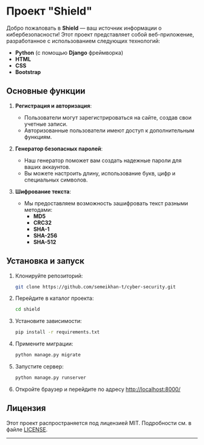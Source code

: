 # Проект "Shield"

Добро пожаловать в **Shield** — ваш источник информации о кибербезопасности! Этот проект представляет собой веб-приложение, разработанное с использованием следующих технологий:

- **Python** (с помощью **Django** фреймворка)
- **HTML**
- **CSS**
- **Bootstrap**

## Основные функции

1. **Регистрация и авторизация**:
   - Пользователи могут зарегистрироваться на сайте, создав свои учетные записи.
   - Авторизованные пользователи имеют доступ к дополнительным функциям.

2. **Генератор безопасных паролей**:
   - Наш генератор поможет вам создать надежные пароли для ваших аккаунтов.
   - Вы можете настроить длину, использование букв, цифр и специальных символов.

3. **Шифрование текста**:
   - Мы предоставляем возможность зашифровать текст разными методами:
     - **MD5**
     - **CRC32**
     - **SHA-1**
     - **SHA-256**
     - **SHA-512**

## Установка и запуск

1. Клонируйте репозиторий:
   ```bash
   git clone https://github.com/semeikhan-t/cyber-security.git
   ```

2. Перейдите в каталог проекта:
   ```bash
   cd shield
   ```

3. Установите зависимости:
   ```bash
   pip install -r requirements.txt
   ```

4. Примените миграции:
   ```bash
   python manage.py migrate
   ```

5. Запустите сервер:
   ```bash
   python manage.py runserver
   ```

6. Откройте браузер и перейдите по адресу [http://localhost:8000/](http://localhost:8000/)

## Лицензия

Этот проект распространяется под лицензией MIT. Подробности см. в файле [LICENSE](LICENSE).

---
